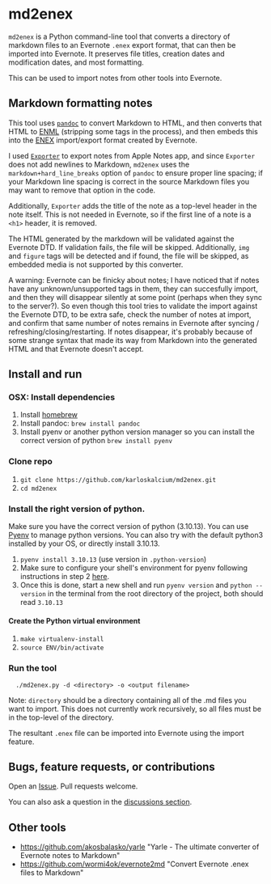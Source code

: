 # md2enex

`md2enex` is a Python command-line tool that converts a directory of markdown files to an Evernote `.enex` export format, that can then be imported into Evernote. It preserves file titles, creation dates and modification dates, and most formatting.

This can be used to import notes from other tools into Evernote.

## Markdown formatting notes

This tool uses [`pandoc`](https://pandoc.org/) to convert Markdown to HTML, and then converts that HTML to [ENML](http://xml.evernote.com/pub/enml2.dtd) (stripping some tags in the process), and then embeds this into the [ENEX](http://xml.evernote.com/pub/evernote-export4.dtd) import/export format created by Evernote.

I used [`Exporter`](http://falcon.star-lord.me/exporter/) to export notes from Apple Notes app, and since `Exporter` does not add newlines to Markdown, `md2enex` uses the `markdown+hard_line_breaks` option of `pandoc` to ensure proper line spacing; if your Markdown line spacing is correct in the source Markdown files you may want to remove that option in the code.

Additionally, `Exporter` adds the title of the note as a top-level header in the note itself. This is not needed in Evernote, so if the first line of a note is a `<h1>` header, it is removed.

The HTML generated by the markdown will be validated against the Evernote DTD. If validation fails, the file will be skipped. Additionally, `img` and `figure` tags will be detected and if found, the file will be skipped, as embedded media is not supported by this converter.

A warning: Evernote can be finicky about notes; I have noticed that if notes have any unknown/unsupported tags in them, they can succesfully import, and then they will disappear silently at some point (perhaps when they sync to the server?). So even though this tool tries to validate the import against the Evernote DTD, to be extra safe, check the number of notes at import, and confirm that same number of notes remains in Evernote after syncing / refreshing/closing/restarting. If notes disappear, it's probably because of some strange syntax that made its way from Markdown into the generated HTML and that Evernote doesn't accept.

## Install and run

### OSX: Install dependencies

1. Install [homebrew](https://brew.sh/)
1. Install pandoc:
   `brew install pandoc`
1. Install pyenv or another python version manager so you can install the correct version of python
   `brew install pyenv`

### Clone repo

1. `git clone https://github.com/karloskalcium/md2enex.git`
1. `cd md2enex`

### Install the right version of python.

Make sure you have the correct version of python (3.10.13). You can use [Pyenv](https://github.com/pyenv/pyenv) to manage python versions. You can also try with the default python3 installed by your OS, or directly install 3.10.13.

1. `pyenv install 3.10.13` (use version in `.python-version`)
1. Make sure to configure your shell's environment for pyenv following instructions in step 2
   [here](https://github.com/pyenv/pyenv#basic-github-checkout).
1. Once this is done, start a new shell and run `pyenv version` and `python --version` in the terminal from the root directory of the project, both should read `3.10.13`

#### Create the Python virtual environment

1. `make virtualenv-install`
1. `source ENV/bin/activate`

### Run the tool

```
  ./md2enex.py -d <directory> -o <output filename>
```

Note: `directory` should be a directory containing all of the .md files you want to import.
This does not currently work recursively, so all files must be in the top-level of the directory.

The resultant `.enex` file can be imported into Evernote using the import feature.

## Bugs, feature requests, or contributions

Open an [Issue](https://github.com/karloskalcium/md2enex/issues). Pull requests welcome.

You can also ask a question in the [discussions section](https://github.com/karloskalcium/md2enex/discussions).

## Other tools

- https://github.com/akosbalasko/yarle  "Yarle - The ultimate converter of Evernote notes to Markdown"
- https://github.com/wormi4ok/evernote2md "Convert Evernote .enex files to Markdown"
